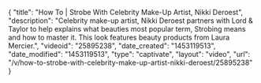 {
    "title": "How To | Strobe With Celebrity Make-Up Artist, Nikki Deroest",
    "description": "Celebrity make-up artist, Nikki Deroest partners with Lord & Taylor to help explains what beauties most popular term, Strobing means and how to master it. This look features beauty products from Laura Mercier.",
    "videoid": "25895238",
    "date_created": "1453119513",
    "date_modified": "1453119513",
    "type": "captivate",
    "layout": "video",
    "url": "\/v\/how-to-strobe-with-celebrity-make-up-artist-nikki-deroest\/25895238"
}